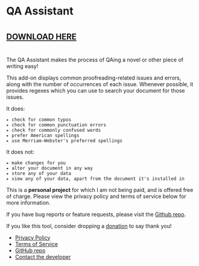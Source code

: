 # QA Assistant

# 

## [DOWNLOAD HERE](https://workspace.google.com/marketplace/app/qa_assistant/323857468426)

# 

The QA Assistant makes the process of QAing a novel or other piece of writing easy!

This add-on displays common proofreading-related issues and errors, along with the number of occurrences of each issue. Whenever possible, it provides regexes which you can use to search your document for those issues.

It does:
```
▸ check for common typos
▸ check for common punctuation errors
▸ check for commonly confused words
▸ prefer American spellings
▸ use Merriam-Webster's preferred spellings
```

It does not:
```
▸ make changes for you
▸ alter your document in any way
▸ store any of your data
▸ view any of your data, apart from the document it's installed in
```

This is a **personal project** for which I am not being paid, and is offered free of charge. Please view the privacy policy and terms of service below for more information.

If you have bug reports or feature requests, please visit the [Github repo](https://github.com/shinotype/shino-qa-tool).

If you like this tool, consider dropping a [donation](https://ko-fi.com/shinotype) to say thank you!

* [Privacy Policy](privacy.html)
* [Terms of Service](terms.html)
* [GitHub repo](https://github.com/shinotype/shino-qa-tool)
* [Contact the developer](../support.html)
